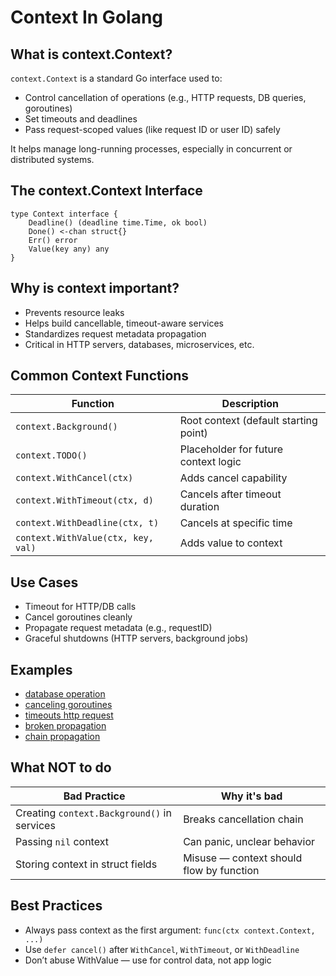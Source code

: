# Context In Golang

## What is context.Context?

`context.Context` is a standard Go interface used to:

- Control cancellation of operations (e.g., HTTP requests, DB queries, goroutines)
- Set timeouts and deadlines
- Pass request-scoped values (like request ID or user ID) safely

It helps manage long-running processes, especially in concurrent or distributed systems.

## The context.Context Interface

```
type Context interface {
    Deadline() (deadline time.Time, ok bool)
    Done() <-chan struct{}
    Err() error
    Value(key any) any
}
```

## Why is context important?

- Prevents resource leaks
- Helps build cancellable, timeout-aware services
- Standardizes request metadata propagation
- Critical in HTTP servers, databases, microservices, etc.

## Common Context Functions

| Function                           | Description                           |
| ---------------------------------- | ------------------------------------- |
| `context.Background()`             | Root context (default starting point) |
| `context.TODO()`                   | Placeholder for future context logic  |
| `context.WithCancel(ctx)`          | Adds cancel capability                |
| `context.WithTimeout(ctx, d)`      | Cancels after timeout duration        |
| `context.WithDeadline(ctx, t)`     | Cancels at specific time              |
| `context.WithValue(ctx, key, val)` | Adds value to context                 |


## Use Cases

- Timeout for HTTP/DB calls
- Cancel goroutines cleanly
- Propagate request metadata (e.g., requestID)
- Graceful shutdowns (HTTP servers, background jobs)

## Examples

- [database operation](./database-operations/main.go)
- [canceling goroutines](./canceling-goroutines/main.go)
- [timeouts http request](./timeouts-http-request/main.go)
- [broken propagation](./broken-propagation/main.go)
- [chain propagation](./context-propagation/main.go)

## What NOT to do

| Bad Practice                                | Why it's bad                             |
| ------------------------------------------- | ---------------------------------------- |
| Creating `context.Background()` in services | Breaks cancellation chain                |
| Passing `nil` context                       | Can panic, unclear behavior              |
| Storing context in struct fields            | Misuse — context should flow by function |


## Best Practices

- Always pass context as the first argument: `func(ctx context.Context, ...)`
- Use `defer cancel()` after `WithCancel`, `WithTimeout`, or `WithDeadline`
- Don’t abuse WithValue — use for control data, not app logic